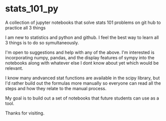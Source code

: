 # stats_101_py
A collection of jupyter notebooks that solve stats 101 problems on git hub to practice all 3 things  

I am new to statistics and python and github. I feel the best way to learn all 3 things is to do so symultaneously.

I'm open to suggestions and help with any of the above. 
I'm interested is incorporating numpy, pandas, and the display features of sympy into the notebooks along with whatever else I dont know about yet which would be relevant.

I know many andvanced stat functions are available in the scipy library, but I'd rather build out the formulas more manually so everyone can read all the steps and how they relate to the manual process. 

My goal is to build out a set of notebooks that future students can use as a tool. 

Thanks for visiting.
